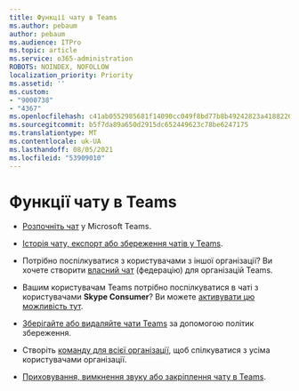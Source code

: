 ```yaml
---
title: Функції чату в Teams
ms.author: pebaum
author: pebaum
ms.audience: ITPro
ms.topic: article
ms.service: o365-administration
ROBOTS: NOINDEX, NOFOLLOW
localization_priority: Priority
ms.assetid: ''
ms.custom:
- "9000738"
- "4367"
ms.openlocfilehash: c41ab0552985681f14090cc049f8bd77b8b49242823a418822674cd21dea0f77
ms.sourcegitcommit: b5f7da89a650d2915dc652449623c78be6247175
ms.translationtype: MT
ms.contentlocale: uk-UA
ms.lasthandoff: 08/05/2021
ms.locfileid: "53909010"
---
```

# <a name="teams-chat-functionality"></a>Функції чату в Teams

- [Розпочніть чат](https://support.office.com/article/start-a-chat-in-teams-0c71b32b-c050-4930-a887-5afbe742b3d8) у Microsoft Teams.

- [Історія чату, експорт або збереження чатів у Teams](https://docs.microsoft.com/alchemyinsights/chat-history-in-microsoft-teams).

- Потрібно поспілкуватися з користувачами з іншої організації? Ви хочете створити [власний чат](https://docs.microsoft.com/microsoftteams/native-chat-for-external-users) (федерацію) для організацій Teams.

- Вашим користувачам Teams потрібно поспілкуватися в чаті з користувачами **Skype Consumer**? Ви можете [активувати цю можливість тут](https://docs.microsoft.com/microsoftteams/manage-external-access#step-1---enable-your-organization-to-communicate-with-another-teams-organization). 

- [Зберігайте або видаляйте чати Teams](https://docs.microsoft.com/microsoftteams/retention-policies) за допомогою політик збереження.

- Створіть [команду для всієї організації](https://docs.microsoft.com/microsoftteams/create-an-org-wide-team), щоб спілкуватися з усіма користувачами організації.

- [Приховування, вимкнення звуку або закріплення чату в Teams](https://support.office.com/article/hide-mute-or-pin-a-chat-in-teams-9aee02ef-713d-495b-8a73-9762d8e4b066).
